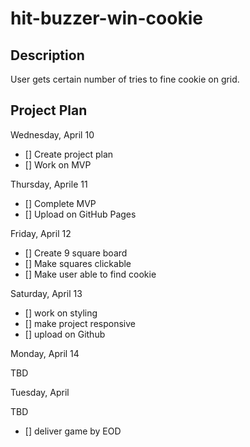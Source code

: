 # hit-buzzer-win-cookie

## Description

User gets certain number of tries to fine cookie on grid.

## Project Plan

Wednesday, April 10

- [] Create project plan
- [] Work on MVP

Thursday, Aprile 11

- [] Complete MVP
- [] Upload on GitHub Pages

Friday, April 12

- [] Create 9 square board
- [] Make squares clickable
- [] Make user able to find cookie

Saturday, April 13

- [] work on styling
- [] make project responsive
- [] upload on Github

Monday, April 14

TBD

Tuesday, April 

TBD
- [] deliver game by EOD